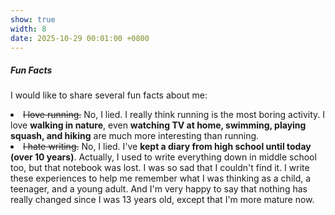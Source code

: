 ```yaml
---
show: true
width: 8
date: 2025-10-29 00:01:00 +0800
---
```

<div class="p-4">
    <h5>Fun Facts</h5>
    <p>
      I would like to share several fun facts about me:
        <li>
            <del>I love running.</del> No, I lied. I really think running is the most boring activity. I love <b>walking in nature</b>, even <b>watching TV at home, swimming, playing squash, and hiking</b> are much more interesting than running.
        </li>
        <li>
            <del>I hate writing.</del> No, I lied. I've <b>kept a diary from high school until today (over 10 years)</b>. Actually, I used to write everything down in middle school too, but that notebook was lost. I was so sad that I couldn't find it. I write these experiences to help me remember what I was thinking as a child, a teenager, and a young adult. And I'm very happy to say that nothing has really changed since I was 13 years old, except that I'm more mature now.
        </li>
        <!-- <li>
            <del>I hate writing.</del> No, I lied. I've <b>kept a diary from high school until today (over 10 years)</b>. Actually, I used to write everything down in middle school too, but that notebook was lost. I was so sad that I couldn't find it. I write these experiences to help me remember what I was thinking as a child, a teenager, and a young adult. And I'm very happy to say that nothing has really changed from my childhood, except that I'm more mature now.
        </li> -->
    </p>
</div>
